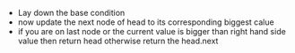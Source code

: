 * Lay down the base condition
* now update the next node of head to its corresponding biggest calue
* if you are on last node or the current value is bigger than right hand side value then return head otherwise return the head.next